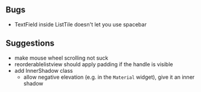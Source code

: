 ## Bugs
- TextField inside ListTile doesn't let you use spacebar

## Suggestions
- make mouse wheel scrolling not suck
- reorderablelistview should apply padding if the handle is visible
- add InnerShadow class
    - allow negative elevation (e.g. in the `Material` widget), give it an inner shadow